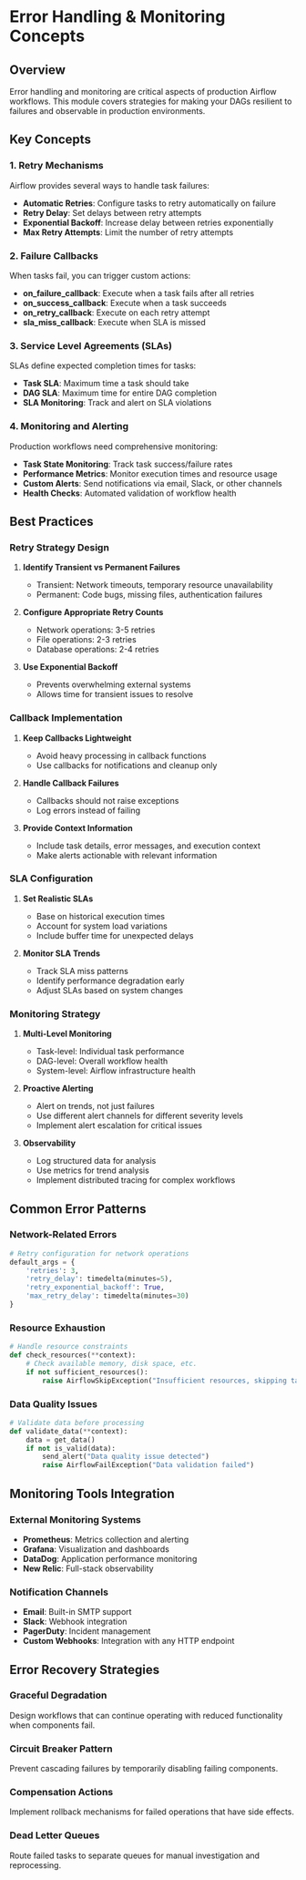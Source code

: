 # Error Handling & Monitoring Concepts

## Overview

Error handling and monitoring are critical aspects of production Airflow workflows. This module covers strategies for making your DAGs resilient to failures and observable in production environments.

## Key Concepts

### 1. Retry Mechanisms

Airflow provides several ways to handle task failures:

- **Automatic Retries**: Configure tasks to retry automatically on failure
- **Retry Delay**: Set delays between retry attempts
- **Exponential Backoff**: Increase delay between retries exponentially
- **Max Retry Attempts**: Limit the number of retry attempts

### 2. Failure Callbacks

When tasks fail, you can trigger custom actions:

- **on_failure_callback**: Execute when a task fails after all retries
- **on_success_callback**: Execute when a task succeeds
- **on_retry_callback**: Execute on each retry attempt
- **sla_miss_callback**: Execute when SLA is missed

### 3. Service Level Agreements (SLAs)

SLAs define expected completion times for tasks:

- **Task SLA**: Maximum time a task should take
- **DAG SLA**: Maximum time for entire DAG completion
- **SLA Monitoring**: Track and alert on SLA violations

### 4. Monitoring and Alerting

Production workflows need comprehensive monitoring:

- **Task State Monitoring**: Track task success/failure rates
- **Performance Metrics**: Monitor execution times and resource usage
- **Custom Alerts**: Send notifications via email, Slack, or other channels
- **Health Checks**: Automated validation of workflow health

## Best Practices

### Retry Strategy Design

1. **Identify Transient vs Permanent Failures**

   - Transient: Network timeouts, temporary resource unavailability
   - Permanent: Code bugs, missing files, authentication failures

2. **Configure Appropriate Retry Counts**

   - Network operations: 3-5 retries
   - File operations: 2-3 retries
   - Database operations: 2-4 retries

3. **Use Exponential Backoff**
   - Prevents overwhelming external systems
   - Allows time for transient issues to resolve

### Callback Implementation

1. **Keep Callbacks Lightweight**

   - Avoid heavy processing in callback functions
   - Use callbacks for notifications and cleanup only

2. **Handle Callback Failures**

   - Callbacks should not raise exceptions
   - Log errors instead of failing

3. **Provide Context Information**
   - Include task details, error messages, and execution context
   - Make alerts actionable with relevant information

### SLA Configuration

1. **Set Realistic SLAs**

   - Base on historical execution times
   - Account for system load variations
   - Include buffer time for unexpected delays

2. **Monitor SLA Trends**
   - Track SLA miss patterns
   - Identify performance degradation early
   - Adjust SLAs based on system changes

### Monitoring Strategy

1. **Multi-Level Monitoring**

   - Task-level: Individual task performance
   - DAG-level: Overall workflow health
   - System-level: Airflow infrastructure health

2. **Proactive Alerting**

   - Alert on trends, not just failures
   - Use different alert channels for different severity levels
   - Implement alert escalation for critical issues

3. **Observability**
   - Log structured data for analysis
   - Use metrics for trend analysis
   - Implement distributed tracing for complex workflows

## Common Error Patterns

### Network-Related Errors

```python
# Retry configuration for network operations
default_args = {
    'retries': 3,
    'retry_delay': timedelta(minutes=5),
    'retry_exponential_backoff': True,
    'max_retry_delay': timedelta(minutes=30)
}
```

### Resource Exhaustion

```python
# Handle resource constraints
def check_resources(**context):
    # Check available memory, disk space, etc.
    if not sufficient_resources():
        raise AirflowSkipException("Insufficient resources, skipping task")
```

### Data Quality Issues

```python
# Validate data before processing
def validate_data(**context):
    data = get_data()
    if not is_valid(data):
        send_alert("Data quality issue detected")
        raise AirflowFailException("Data validation failed")
```

## Monitoring Tools Integration

### External Monitoring Systems

- **Prometheus**: Metrics collection and alerting
- **Grafana**: Visualization and dashboards
- **DataDog**: Application performance monitoring
- **New Relic**: Full-stack observability

### Notification Channels

- **Email**: Built-in SMTP support
- **Slack**: Webhook integration
- **PagerDuty**: Incident management
- **Custom Webhooks**: Integration with any HTTP endpoint

## Error Recovery Strategies

### Graceful Degradation

Design workflows that can continue operating with reduced functionality when components fail.

### Circuit Breaker Pattern

Prevent cascading failures by temporarily disabling failing components.

### Compensation Actions

Implement rollback mechanisms for failed operations that have side effects.

### Dead Letter Queues

Route failed tasks to separate queues for manual investigation and reprocessing.
